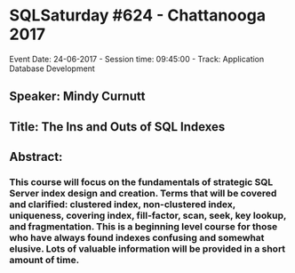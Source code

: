 # SQLSaturday #624 - Chattanooga 2017
Event Date: 24-06-2017 - Session time: 09:45:00 - Track: Application  Database Development
## Speaker: Mindy Curnutt
## Title: The Ins and Outs of SQL Indexes
## Abstract:
### This course will focus on the fundamentals of strategic SQL Server index design and creation. Terms that will be covered and clarified: clustered index, non-clustered index, uniqueness, covering index, fill-factor, scan, seek, key lookup, and fragmentation. This is a beginning level course for those who have always found indexes confusing and somewhat elusive.  Lots of valuable information will be provided in a short amount of time.
